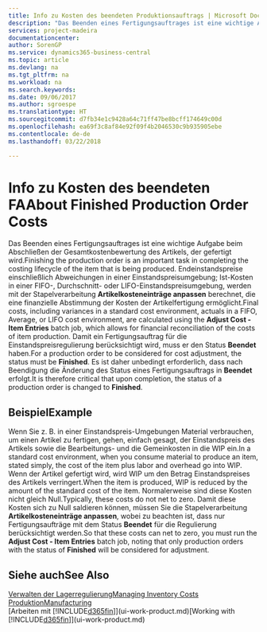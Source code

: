 ```yaml
---
title: Info zu Kosten des beendeten Produktionsauftrags | Microsoft Docs
description: "Das Beenden eines Fertigungsauftrages ist eine wichtige Aufgabe beim Abschließen der Gesamtkostenbewertung des Artikels, der gefertigt wird. Endeinstandspreise (Abweichungen in einer Einstandspreisumgebung; Ist-Kosten in einer FIFO-, Durchschnitt- oder LIFO-Einstandspreisumgebung) werden mit der Stapelverarbeitung  **Kosten anpassen Lagerreg. fakt** berechnet."
services: project-madeira
documentationcenter: 
author: SorenGP
ms.service: dynamics365-business-central
ms.topic: article
ms.devlang: na
ms.tgt_pltfrm: na
ms.workload: na
ms.search.keywords: 
ms.date: 09/06/2017
ms.author: sgroespe
ms.translationtype: HT
ms.sourcegitcommit: d7fb34e1c9428a64c71ff47be8bcff174649c00d
ms.openlocfilehash: ea69f3c8af84e92f09f4b2046530c9b935905ebe
ms.contentlocale: de-de
ms.lasthandoff: 03/22/2018

---
```

# <a name="about-finished-production-order-costs"></a><span data-ttu-id="f3cf9-104">Info zu Kosten des beendeten FA</span><span class="sxs-lookup"><span data-stu-id="f3cf9-104">About Finished Production Order Costs</span></span>
<span data-ttu-id="f3cf9-105">Das Beenden eines Fertigungsauftrages ist eine wichtige Aufgabe beim Abschließen der Gesamtkostenbewertung des Artikels, der gefertigt wird.</span><span class="sxs-lookup"><span data-stu-id="f3cf9-105">Finishing the production order is an important task in completing the costing lifecycle of the item that is being produced.</span></span> <span data-ttu-id="f3cf9-106">Endeinstandspreise einschließlich Abweichungen in einer Einstandspreisumgebung; Ist-Kosten in einer FIFO-, Durchschnitt- oder LIFO-Einstandspreisumgebung, werden mit der Stapelverarbeitung **Artikelkosteneinträge anpassen** berechnet, die eine finanzielle Abstimmung der Kosten der Artikelfertigung ermöglicht.</span><span class="sxs-lookup"><span data-stu-id="f3cf9-106">Final costs, including variances in a standard cost environment, actuals in a FIFO, Average, or LIFO cost environment, are calculated using the **Adjust Cost - Item Entries** batch job, which allows for financial reconciliation of the costs of item production.</span></span> <span data-ttu-id="f3cf9-107">Damit ein Fertigungsauftrag für die Einstandspreisregulierung berücksichtigt wird, muss er den Status **Beendet** haben.</span><span class="sxs-lookup"><span data-stu-id="f3cf9-107">For a production order to be considered for cost adjustment, the status must be **Finished**.</span></span> <span data-ttu-id="f3cf9-108">Es ist daher unbedingt erforderlich, dass nach Beendigung die Änderung des Status eines Fertigungsauftrags in **Beendet** erfolgt.</span><span class="sxs-lookup"><span data-stu-id="f3cf9-108">It is therefore critical that upon completion, the status of a production order is changed to **Finished**.</span></span>  

## <a name="example"></a><span data-ttu-id="f3cf9-109">Beispiel</span><span class="sxs-lookup"><span data-stu-id="f3cf9-109">Example</span></span>  
 <span data-ttu-id="f3cf9-110">Wenn Sie z. B. in einer Einstandspreis-Umgebungen Material verbrauchen, um einen Artikel zu fertigen, gehen, einfach gesagt, der Einstandspreis des Artikels sowie die Bearbeitungs- und die Gemeinkosten in die WIP ein.</span><span class="sxs-lookup"><span data-stu-id="f3cf9-110">In a standard cost environment, when you consume material to produce an item, stated simply, the cost of the item plus labor and overhead go into WIP.</span></span> <span data-ttu-id="f3cf9-111">Wenn der Artikel gefertigt wird, wird WIP um den Betrag Einstandspreises des Artikels verringert.</span><span class="sxs-lookup"><span data-stu-id="f3cf9-111">When the item is produced, WIP is reduced by the amount of the standard cost of the item.</span></span> <span data-ttu-id="f3cf9-112">Normalerweise sind diese Kosten nicht gleich Null.</span><span class="sxs-lookup"><span data-stu-id="f3cf9-112">Typically, these costs do not net to zero.</span></span> <span data-ttu-id="f3cf9-113">Damit diese Kosten sich zu Null saldieren können, müssen Sie die Stapelverarbeitung **Artikelkosteneinträge anpassen**, wobei zu beachten ist, dass nur Fertigungsaufträge mit dem Status **Beendet** für die Regulierung berücksichtigt werden.</span><span class="sxs-lookup"><span data-stu-id="f3cf9-113">So that these costs can net to zero, you must run the **Adjust Cost - Item Entries** batch job, noting that only production orders with the status of **Finished** will be considered for adjustment.</span></span>  

## <a name="see-also"></a><span data-ttu-id="f3cf9-114">Siehe auch</span><span class="sxs-lookup"><span data-stu-id="f3cf9-114">See Also</span></span>  
[<span data-ttu-id="f3cf9-115">Verwalten der Lagerregulierung</span><span class="sxs-lookup"><span data-stu-id="f3cf9-115">Managing Inventory Costs</span></span>](finance-manage-inventory-costs.md)  
[<span data-ttu-id="f3cf9-116">Produktion</span><span class="sxs-lookup"><span data-stu-id="f3cf9-116">Manufacturing</span></span>](production-manage-manufacturing.md)  
<span data-ttu-id="f3cf9-117">[Arbeiten mit [!INCLUDE[d365fin](includes/d365fin_md.md)]](ui-work-product.md)</span><span class="sxs-lookup"><span data-stu-id="f3cf9-117">[Working with [!INCLUDE[d365fin](includes/d365fin_md.md)]](ui-work-product.md)</span></span>

